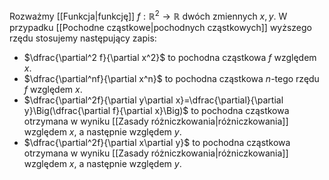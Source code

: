 Rozważmy [[Funkcja|funkcję]] $f: \mathbb R^2\to\mathbb R$ dwóch zmiennych $x, y$. W przypadku [[Pochodne cząstkowe|pochodnych cząstkowych]] wyższego rzędu stosujemy następujący zapis:
- $\dfrac{\partial^2 f}{\partial x^2}$ to pochodna cząstkowa $f$ względem $x$.
- $\dfrac{\partial^nf}{\partial x^n}$ to pochodna cząstkowa $n$-tego rzędu $f$ względem $x$. 
- $\dfrac{\partial^2f}{\partial y\partial x}=\dfrac{\partial}{\partial y}\Big(\dfrac{\partial f}{\partial x}\Big)$ to pochodna cząstkowa otrzymana w wyniku [[Zasady różniczkowania|różniczkowania]] względem $x$, a następnie względem $y$.
- $\dfrac{\partial^2f}{\partial x\partial y}$ to pochodna cząstkowa otrzymana w wyniku [[Zasady różniczkowania|różniczkowania]] względem $x$, a następnie względem $y$.
